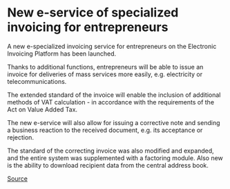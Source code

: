 # New e-service of specialized invoicing for entrepreneurs

A new e-specialized invoicing service for entrepreneurs on the Electronic Invoicing Platform has been launched.

Thanks to additional functions, entrepreneurs will be able to issue an invoice for deliveries of mass services more easily, e.g. electricity or telecommunications.

The extended standard of the invoice will enable the inclusion of additional methods of VAT calculation - in accordance with the requirements of the Act on Value Added Tax.

The new e-service will also allow for issuing a corrective note and sending a business reaction to the received document, e.g. its acceptance or rejection.

The standard of the correcting invoice was also modified and expanded, and the entire system was supplemented with a factoring module. Also new is the ability to download recipient data from the central address book.

[Source](https://skwp.pl/aktualnosc/nowa-e-usluga-fakturowania-specjalizowanego-dla-przedsiebiorcow/)
